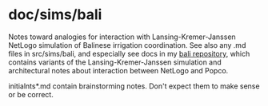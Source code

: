 doc/sims/bali
=======

Notes toward analogies for interaction with Lansing-Kremer-Janssen
NetLogo simulation of Balinese irrigation coordination.  See also any
.md files in src/sims/bali, and especially see docs in my [bali
repository](https://github.com/mars0i/bali/tree/master/doc), which
contains variants of the Lansing-Kremer-Janssen simulation and
architectural notes about interaction between NetLogo and Popco.

initialnts*.md contain brainstorming notes.  Don't expect them to make
sense or be correct.
